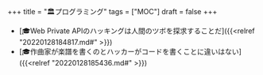 +++
title = "🏛プログラミング"
tags = ["MOC"]
draft = false
+++

-   [🎓Web Private APIのハッキングは人間のツボを探求することだ]({{<relref "20220128184817.md#" >}})
-   [🎓作曲家が楽譜を書くのとハッカーがコードを書くことに違いはない]({{<relref "20220128185436.md#" >}})
